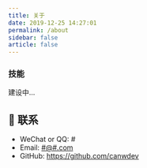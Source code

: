 ```yaml
---
title: 关于
date: 2019-12-25 14:27:01
permalink: /about
sidebar: false
article: false
---
```



### 技能

建设中...

## :email: 联系

- WeChat or QQ: <a :href="qqUrl" class='qq'>#</a>
- Email:  <a href="mailto:#@#.com">#@#.com</a>
- GitHub: <https://github.com/canwdev>


<script>
  export default {
    data(){
      return {
        qqUrl: 'tencent://message/?uin=#&Site=&Menu=yes'
      }
    },
    mounted(){
      const flag =  navigator.userAgent.match(/(phone|pad|pod|iPhone|iPod|ios|iPad|Android|Mobile|BlackBerry|IEMobile|MQQBrowser|JUC|Fennec|wOSBrowser|BrowserNG|WebOS|Symbian|Windows Phone)/i);
      if(flag){
        this.qqUrl = 'mqqwpa://im/chat?chat_type=wpa&uin=#&version=1&src_type=web&web_src=oicqzone.com'
      }
    }
  }
</script>
